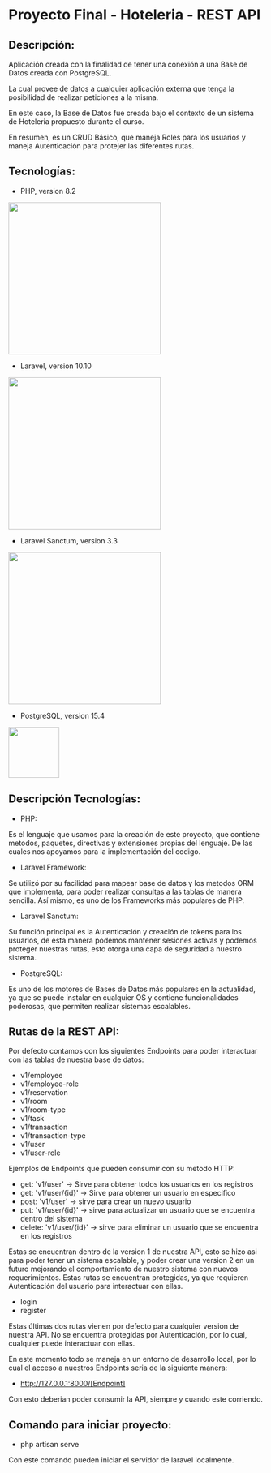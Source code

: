 # Proyecto Final - Hoteleria - REST API

## Descripción:

Aplicación creada con la finalidad de tener una conexión a una Base de Datos creada con PostgreSQL.

La cual provee de datos a cualquier aplicación externa que tenga la posibilidad de realizar peticiones a la misma.

En este caso, la Base de Datos fue creada bajo el contexto de un sistema de Hoteleria propuesto durante el curso.

En resumen, es un CRUD Básico, que maneja Roles para los usuarios y maneja Autenticación para protejer las diferentes rutas.

## Tecnologías:

* PHP, version 8.2

<img src="https://upload.wikimedia.org/wikipedia/commons/thumb/2/27/PHP-logo.svg/2560px-PHP-logo.svg.png" width="300"/>

* Laravel, version 10.10

<img src="https://raw.githubusercontent.com/laravel/art/master/logo-lockup/5%20SVG/2%20CMYK/1%20Full%20Color/laravel-logolockup-cmyk-red.svg" width="300"/>

* Laravel Sanctum, version 3.3

<img src="https://res.cloudinary.com/redfern-web/image/upload/v1598516539/redfern-dev/png/laravel-sanctum.png" width="300"/>

* PostgreSQL, version 15.4

<img src="https://www.postgresql.org/media/img/about/press/elephant.png" width="100"/>

## Descripción Tecnologías:

* PHP:

Es el lenguaje que usamos para la creación de este proyecto, que contiene metodos, paquetes, directivas y extensiones propias del lenguaje. De las cuales nos apoyamos para la implementación del codigo.

* Laravel Framework:

Se utilizó por su facilidad para mapear base de datos y los metodos ORM que implementa, para poder realizar consultas a las tablas de manera sencilla. Así mismo, es uno de los Frameworks más populares de PHP.

* Laravel Sanctum: 

Su función principal es la Autenticación y creación de tokens para los usuarios, de esta manera podemos mantener sesiones activas y podemos proteger nuestras rutas, esto otorga una capa de seguridad a nuestro sistema.

* PostgreSQL:

Es uno de los motores de Bases de Datos más populares en la actualidad, ya que se puede instalar en cualquier OS y contiene funcionalidades poderosas, que permiten realizar sistemas escalables.

## Rutas de la REST API:

Por defecto contamos con los siguientes Endpoints para poder interactuar con las tablas de nuestra base de datos:

* v1/employee
* v1/employee-role
* v1/reservation
* v1/room
* v1/room-type
* v1/task
* v1/transaction
* v1/transaction-type
* v1/user
* v1/user-role

Ejemplos de Endpoints que pueden consumir con su metodo HTTP:

* get: 'v1/user' -> Sirve para obtener todos los usuarios en los registros
* get: 'v1/user/{id}' -> Sirve para obtener un usuario en especifico
* post: 'v1/user' -> sirve para crear un nuevo usuario
* put: 'v1/user/{id}' -> sirve para actualizar un usuario que se encuentra dentro del sistema
* delete: 'v1/user/{id}' -> sirve para eliminar un usuario que se encuentra en los registros

Estas se encuentran dentro de la version 1 de nuestra API, esto se hizo asi para poder tener un sistema escalable, y poder crear una version 2 en un futuro mejorando el comportamiento de nuestro sistema con nuevos requerimientos. Estas rutas se encuentran protegidas, ya que requieren Autenticación del usuario para interactuar con ellas.

* login
* register

Estas últimas dos rutas vienen por defecto para cualquier version de nuestra API. No se encuentra protegidas por Autenticación, por lo cual, cualquier puede interactuar con ellas.

En este momento todo se maneja en un entorno de desarrollo local, por lo cual el acceso a nuestros Endpoints seria de la siguiente manera: 

* http://127.0.0.1:8000/[Endpoint]

Con esto deberian poder consumir la API, siempre y cuando este corriendo.

## Comando para iniciar proyecto:

* php artisan serve

Con este comando pueden iniciar el servidor de laravel localmente.



